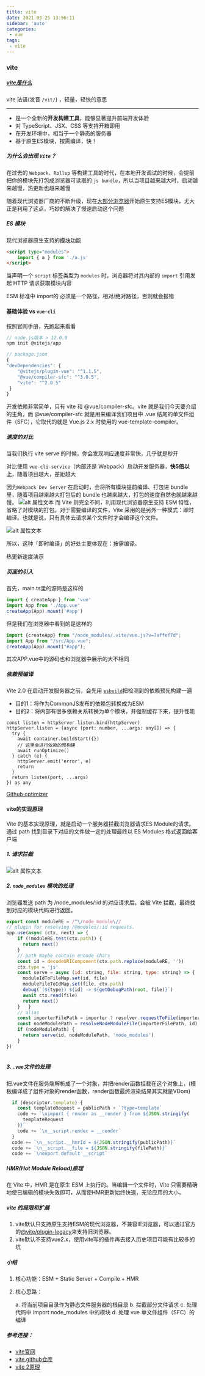 ```yaml
---
title: vite
date: 2021-03-25 13:56:11
sidebar: 'auto'
categories: 
 - vue
tags: 
 - vite
---
```

### vite
##### [vite是什么](https://cn.vitejs.dev/)

vite 法语(发音 `/vit/`) ，轻量，轻快的意思

---
- 是一个全新的**开发构建工具**，能够显著提升前端开发体验
- 对 TypeScript、JSX、CSS 等支持开箱即用
- 在开发环境中，相当于一个静态的服务器
- 基于原生ES模块，按需编译，快！

##### 为什么会出现 `Vite`？

在过去的 `Webpack`、`Rollup` 等构建工具的时代，在本地开发调试的时候，会提前把你的模块先打包成浏览器可读取的 `js bundle`，所以当项目越来越大时，启动越来越慢，热更新也越来越慢

随着现代浏览器厂商的不断升级，现在[大部分浏览器](https://caniuse.com/es6-module-dynamic-import)开始原生支持ES模块，尤大正是利用了这点，巧妙的解决了慢速启动这个问题

##### ES 模块

现代浏览器原生支持的[模块功能](https://developer.mozilla.org/zh-CN/docs/Web/JavaScript/Guide/Modules)
```html
<script type="modules">
    import { a } from './a.js'
</script>
```
当声明一个 `script` 标签类型为 `modules` 时，浏览器将对其内部的 `import` 引用发起 HTTP 请求获取模块内容

ESM 标准中 import的 必须是一个路径，相对/绝对路径，否则就会报错

#### 基础体验 vs `vue-cli`
按照官网手册，先跑起来看看
```javascript
// node.js版本 > 12.0.0
npm init @vitejs/app
```
```javascript
// package.json
{
"devDependencies": {
    "@vitejs/plugin-vue": "^1.1.5",
    "@vue/compiler-sfc": "^3.0.5",
    "vite": "^2.0.5"
 }
}
```
开发依赖非常简单，只有 vite 和 @vue/compiler-sfc。vite 就是我们今天要介绍的主角，而 @vue/compiler-sfc 就是用来编译我们项目中 .vue 结尾的单文件组件（SFC），它取代的就是 Vue.js 2.x 时使用的 vue-template-compiler。

##### 速度的对比
当我们执行 vite serve 的时候，你会发现响应速度非常快，几乎就是秒开

对比使用 `vue-cli-service`（内部还是 Webpack）启动开发服务器，**快5倍以上**，随着项目越大，差距越大

因为`Webpack Dev Server` 在启动时，会将所有模块提前编译、打包进 bundle 里，随着项目越来越大打包后的 bundle 也越来越大，打包的速度自然也就越来越慢。
![alt 属性文本](https://cn.vitejs.dev/assets/bundler.37740380.png)
而 Vite 则完全不同，利用现代浏览器原生支持 ESM 特性，省略了对模块的打包。对于需要编译的文件，Vite 采用的是另外一种模式：即时编译。也就是说，只有具体去请求某个文件时才会编译这个文件。

![alt 属性文本](https://cn.vitejs.dev/assets/esm.3070012d.png)

所以，这种「即时编译」的好处主要体现在：按需编译。

热更新速度演示

##### 页面的引入
首先，main.ts里的源码是这样的
```javascript
import { createApp } from 'vue'
import App from './App.vue'
createApp(App).mount('#app')
```
但是我们在浏览器中看到的是这样的
```javascript
import {createApp} from "/node_modules/.vite/vue.js?v=7affef7d";
import App from "/src/App.vue";
createApp(App).mount("#app");
```
其次APP.vue中的源码也和浏览器中展示的大不相同

##### 依赖预编译
Vite 2.0 在启动开发服务器之前，会先用 [`esbuild`]((https://github.com/evanw/esbuild))把检测到的依赖预先构建一遍
- 目的1：将作为CommonJS发布的依赖包转换成为ESM
- 目的2：将内部有很多依赖关系转换为单个模块，并强制缓存下来，提升性能
```tpyescript
const listen = httpServer.listen.bind(httpServer)
httpServer.listen = (async (port: number, ...args: any[]) => {
  try {
    await container.buildStart({})
    // 这里会进行依赖的预构建
    await runOptimize()
  } catch (e) {
    httpServer.emit('error', e)
    return
  }
  return listen(port, ...args)
}) as any
```
[Github optimizer](https://github.com/vitejs/vite/blob/main/packages/vite/src/node/optimizer/index.ts)



#### vite的实现原理
Vite 的基本实现原理，就是启动一个服务器拦截浏览器请求ES Module的请求。通过 path 找到目录下对应的文件做一定的处理最终以 ES Modules 格式返回给客户端

##### 1. 请求拦截
![alt 属性文本](https://p1-juejin.byteimg.com/tos-cn-i-k3u1fbpfcp/3157aa930e1f44eaa501412b9f4ea576~tplv-k3u1fbpfcp-zoom-1.image)
##### 2. `node_modules` 模块的处理
浏览器发送 path 为 /node_modules/:id 的对应请求后。会被 Vite 拦截，最终找到对应的模块代码进行返回。
```javascript
export const moduleRE = /^\/node_module\//
// plugin for resolving /@modules/:id requests.
app.use(async (ctx, next) => {
    if (!moduleRE.test(ctx.path)) {
      return next()
    }
    // path maybe contain encode chars
    const id = decodeURIComponent(ctx.path.replace(moduleRE, ''))
    ctx.type = 'js'
    const serve = async (id: string, file: string, type: string) => {
      moduleIdToFileMap.set(id, file)
      moduleFileToIdMap.set(file, ctx.path)
      debug(`(${type}) ${id} -> ${getDebugPath(root, file)}`)
      await ctx.read(file)
      return next()
    }   }
    // alias 
    const importerFilePath = importer ? resolver.requestToFile(importer) : root
    const nodeModulePath = resolveNodeModuleFile(importerFilePath, id)
    if (nodeModulePath) {
      return serve(id, nodeModulePath, 'node_modules')
    }
})
 
```
##### 3. `.vue`文件的处理

把.vue文件在服务端解析成了一个对象，并把render函数挂载在这个对象上，(模板编译成了组件对象的render函数，render函数最终渲染结果其实就是VDom)
```javascript
  if (descriptor.template) {
    const templateRequest = publicPath + `?type=template`
    code += `\nimport { render as __render } from ${JSON.stringify(
      templateRequest
    )}`
    code += `\n__script.render = __render`
  }
  code += `\n__script.__hmrId = ${JSON.stringify(publicPath)}`
  code += `\n__script.__file = ${JSON.stringify(filePath)}`
  code += `\nexport default __script`
```

##### HMR(Hot Module Reload)原理
在 Vite 中，HMR 是在原生 ESM 上执行的。当编辑一个文件时，Vite 只需要精确地使已编辑的模块失效即可，从而使HMR更新始终快速，无论应用的大小。

##### vite 的局限和扩展

1. vite默认只支持原生支持ESM的现代浏览器，不兼容IE浏览器，可以通过官方的[@vite/plugin-legacy](https://github.com/vitejs/vite/tree/main/packages/plugin-legacy)来支持旧浏览器。
2. vite默认不支持vue2.x，使用vite写的插件再去接入历史项目可能有比较多的坑
##### 小结
1. 核心功能：ESM + Static Server + Compile + HMR

2. 核心思路：
 
    a. 将当前项目目录作为静态文件服务器的根目录
    b. 拦截部分文件请求
    c. 处理代码中 import node_modules 中的模块
    d. 处理 vue 单文件组件（SFC）的编译

##### 参考连接：
- [vite官网](https://cn.vitejs.dev/guide/features.html#typescript)
- [vite github仓库](https://github.com/vitejs/vite)
- [vite 2原理](https://juejin.cn/post/6881078539756503047)